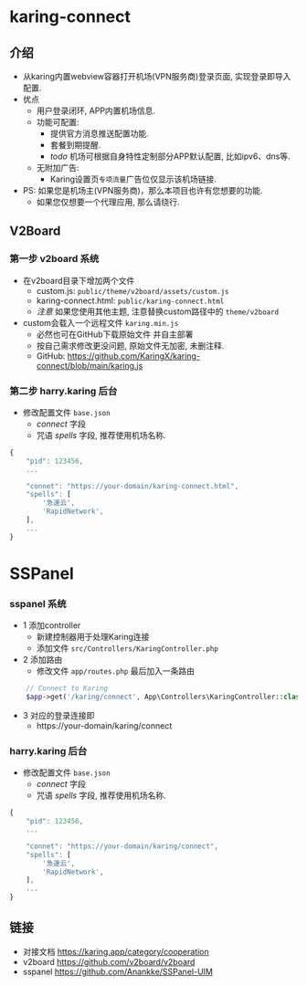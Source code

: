 # karing-connect
## 介绍
- 从karing内置webview容器打开机场(VPN服务商)登录页面, 实现登录即导入配置.
- 优点
    - 用户登录闭环, APP内置机场信息.
    - 功能可配置:
        - 提供官方消息推送配置功能.
        - 套餐到期提醒.
        - *todo* 机场可根据自身特性定制部分APP默认配置, 比如ipv6、dns等.
    - 无附加广告:
        - Karing设置页`专项流量`广告位仅显示该机场链接.
- PS: 如果您是机场主(VPN服务商)，那么本项目也许有您想要的功能.
    - 如果您仅想要一个代理应用, 那么请绕行.


## V2Board
### 第一步 v2board 系统
- 在v2board目录下增加两个文件
	- custom.js: `public/theme/v2board/assets/custom.js`
	- karing-connect.html: `public/karing-connect.html`
	- *注意* 如果您使用其他主题, 注意替换custom路径中的 `theme/v2board`
- custom会载入一个远程文件 `karing.min.js`
    - 必然也可在GitHub下载原始文件 并自主部署
	- 按自己需求修改更没问题, 原始文件无加密, 未删注释.
	- GitHub: https://github.com/KaringX/karing-connect/blob/main/karing.js

### 第二步 harry.karing 后台
- 修改配置文件 `base.json`
    - *connect* 字段
    - 咒语 *spells* 字段, 推荐使用机场名称.
```js
{
    "pid": 123456,
	...

	"connet": "https://your-domain/karing-connect.html",
    "spells": [
        '急速云',
        'RapidNetwork',
    ],
    ...
}
```


# SSPanel
### sspanel 系统
- 1 添加controller
    - 新建控制器用于处理Karing连接
	- 添加文件 `src/Controllers/KaringController.php`
- 2 添加路由
	- 修改文件 `app/routes.php` 最后加入一条路由
```php
    // Connect to Karing
    $app->get('/karing/connect', App\Controllers\KaringController::class . ':connect');

```
- 3 对应的登录连接即
	- https://your-domain/karing/connect

### harry.karing 后台
- 修改配置文件 `base.json`
    - *connect* 字段
    - 咒语 *spells* 字段, 推荐使用机场名称.
```js
{
    "pid": 123456,
	...

	"connet": "https://your-domain/karing/connect",
    "spells": [
        '急速云',
        'RapidNetwork',
    ],
    ...
}
```


## 链接
- 对接文档 https://karing.app/category/cooperation
- v2board https://github.com/v2board/v2board
- sspanel https://github.com/Anankke/SSPanel-UIM
